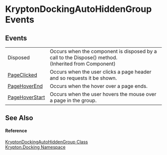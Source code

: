 # KryptonDockingAutoHiddenGroup Events




## Events
<table>
<tr>
<td>Disposed</td>
<td>Occurs when the component is disposed by a call to the Dispose() method.<br />(Inherited from Component)</td></tr>
<tr>
<td><a href="e3cec6bf-4413-5a58-6dd8-3c1a83a35f13.md">PageClicked</a></td>
<td>Occurs when the user clicks a page header and so requests it be shown.</td></tr>
<tr>
<td><a href="737fc1d2-8c5a-96ae-6562-d51ba167b33e.md">PageHoverEnd</a></td>
<td>Occurs when the hover over a page ends.</td></tr>
<tr>
<td><a href="33533a83-15b1-b09f-64f0-dfe556b92912.md">PageHoverStart</a></td>
<td>Occurs when the user hovers the mouse over a page in the group.</td></tr>
</table>

## See Also


#### Reference
<a href="25a33b82-534c-8a16-e110-8e936aee3352.md">KryptonDockingAutoHiddenGroup Class</a>  
<a href="98399376-cf41-9454-4b4d-4fab2ca20bc7.md">Krypton.Docking Namespace</a>  

